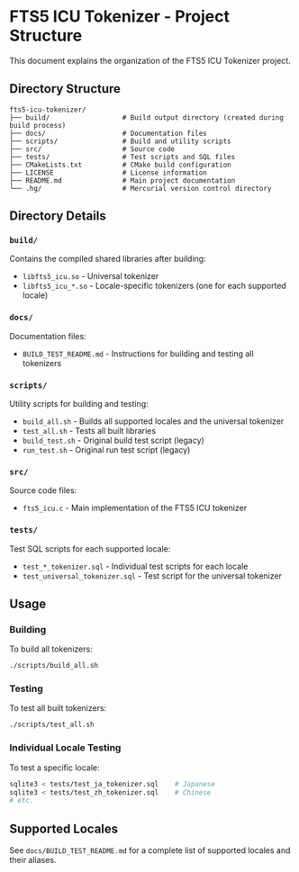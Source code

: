 # FTS5 ICU Tokenizer - Project Structure

This document explains the organization of the FTS5 ICU Tokenizer project.

## Directory Structure

```
fts5-icu-tokenizer/
├── build/                  # Build output directory (created during build process)
├── docs/                   # Documentation files
├── scripts/                # Build and utility scripts
├── src/                    # Source code
├── tests/                  # Test scripts and SQL files
├── CMakeLists.txt          # CMake build configuration
├── LICENSE                 # License information
├── README.md               # Main project documentation
└── .hg/                    # Mercurial version control directory
```

## Directory Details

### `build/`
Contains the compiled shared libraries after building:
- `libfts5_icu.so` - Universal tokenizer
- `libfts5_icu_*.so` - Locale-specific tokenizers (one for each supported locale)

### `docs/`
Documentation files:
- `BUILD_TEST_README.md` - Instructions for building and testing all tokenizers

### `scripts/`
Utility scripts for building and testing:
- `build_all.sh` - Builds all supported locales and the universal tokenizer
- `test_all.sh` - Tests all built libraries
- `build_test.sh` - Original build test script (legacy)
- `run_test.sh` - Original run test script (legacy)

### `src/`
Source code files:
- `fts5_icu.c` - Main implementation of the FTS5 ICU tokenizer

### `tests/`
Test SQL scripts for each supported locale:
- `test_*_tokenizer.sql` - Individual test scripts for each locale
- `test_universal_tokenizer.sql` - Test script for the universal tokenizer

## Usage

### Building
To build all tokenizers:
```bash
./scripts/build_all.sh
```

### Testing
To test all built tokenizers:
```bash
./scripts/test_all.sh
```

### Individual Locale Testing
To test a specific locale:
```bash
sqlite3 < tests/test_ja_tokenizer.sql    # Japanese
sqlite3 < tests/test_zh_tokenizer.sql    # Chinese
# etc.
```

## Supported Locales

See `docs/BUILD_TEST_README.md` for a complete list of supported locales and their aliases.